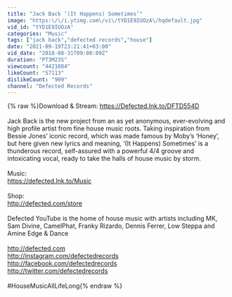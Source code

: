 ```yaml
---
title: "Jack Back ‘(It Happens) Sometimes’"
image: "https:\/\/i.ytimg.com\/vi\/tYD1E9IUOzA\/hqdefault.jpg"
vid_id: "tYD1E9IUOzA"
categories: "Music"
tags: ["jack back","defected records","house"]
date: "2021-09-19T23:21:41+03:00"
vid_date: "2018-08-31T09:00:09Z"
duration: "PT3M23S"
viewcount: "4421084"
likeCount: "57113"
dislikeCount: "909"
channel: "Defected Records"
---
```

{% raw %}Download &amp; Stream: <a rel="nofollow" target="blank" href="https://Defected.lnk.to/DFTD554D">https://Defected.lnk.to/DFTD554D</a><br /><br />Jack Back is the new project from an as yet anonymous, ever-evolving and high profile artist from fine house music roots. Taking inspiration from Bessie Jones’ iconic record, which was made famous by Moby’s ‘Honey’, but here given new lyrics and meaning, ‘(It Happens) Sometimes’ is a thunderous record, self-assured with a powerful 4/4 groove and intoxicating vocal, ready to take the halls of house music by storm.<br /><br />Music:<br /><a rel="nofollow" target="blank" href="https://defected.lnk.to/Music">https://defected.lnk.to/Music</a><br /><br />Shop: <br /><a rel="nofollow" target="blank" href="http://defected.com/store">http://defected.com/store</a><br /><br />Defected YouTube is the home of house music with artists including MK, Sam Divine, CamelPhat, Franky Rizardo, Dennis Ferrer, Low Steppa and Amine Edge &amp; Dance<br /><br /><a rel="nofollow" target="blank" href="http://defected.com">http://defected.com</a>  <br /><a rel="nofollow" target="blank" href="http://instagram.com/defectedrecords">http://instagram.com/defectedrecords</a> <br /><a rel="nofollow" target="blank" href="http://facebook.com/defectedrecords">http://facebook.com/defectedrecords</a> <br /><a rel="nofollow" target="blank" href="http://twitter.com/defectedrecords">http://twitter.com/defectedrecords</a> <br /><br />#HouseMusicAllLifeLong{% endraw %}
